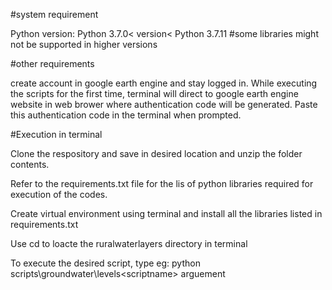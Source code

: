 #system requirement

Python version:  Python 3.7.0< version< Python 3.7.11 #some libraries might not be supported in higher versions

#other requirements

create account in google earth engine and stay logged in. While executing the scripts for the first time, terminal will direct to google earth engine website in web brower where authentication code will be generated. Paste this authentication code in the terminal when prompted.

#Execution in terminal

Clone the respository and save in desired location and unzip the folder contents.

Refer to the requirements.txt file for the lis of python libraries required for execution of the codes.

Create virtual environment using terminal and install all the libraries listed in requirements.txt

Use cd<path> to loacte the ruralwaterlayers directory in terminal

To execute the desired script, type eg: python scripts\groundwater\levels\<scriptname> arguement 




